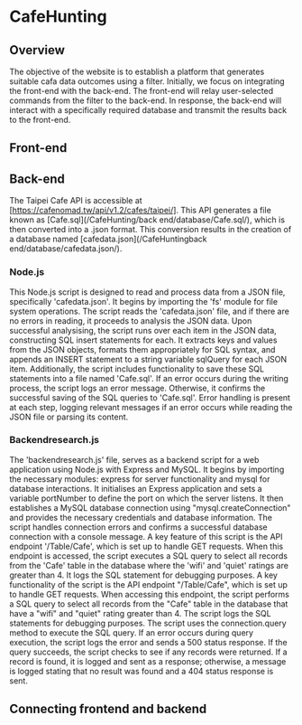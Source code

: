 # CafeHunting

## Overview
The objective of the website is to establish a platform that generates suitable cafa data outcomes using a filter. Initially, we focus on integrating the front-end with the back-end. The front-end will relay user-selected commands from the filter to the back-end. In response, the back-end will interact with a specifically required database and transmit the results back to the front-end.

## Front-end


## Back-end
The Taipei Cafe API is accessible at [https://cafenomad.tw/api/v1.2/cafes/taipei/]. This API generates a file known as [Cafe.sql](/CafeHunting/back end/database/Cafe.sql/), which is then converted into a .json format. This conversion results in the creation of a database named [cafedata.json](/CafeHuntingback end/database/cafedata.json/).
### Node.js
This Node.js script is designed to read and process data from a JSON file, specifically 'cafedata.json'. It begins by importing the 'fs' module for file system operations. The script reads the 'cafedata.json' file, and if there are no errors in reading, it proceeds to analysis the JSON data.
Upon successful analysising, the script runs over each item in the JSON data, constructing SQL insert statements for each. It extracts keys and values from the JSON objects, formats them appropriately for SQL syntax, and appends an INSERT statement to a string variable sqlQuery for each JSON item.
Additionally, the script includes functionality to save these SQL statements into a file named 'Cafe.sql'. If an error occurs during the writing process, the script logs an error message. Otherwise, it confirms the successful saving of the SQL queries to 'Cafe.sql'.
Error handling is present at each step, logging relevant messages if an error occurs while reading the JSON file or parsing its content.

### Backendresearch.js
The 'backendresearch.js' file, serves as a backend script for a web application using Node.js with Express and MySQL. It begins by importing the necessary modules: express for server functionality and mysql for database interactions.
It initialises an Express application and sets a variable portNumber to define the port on which the server listens. It then establishes a MySQL database connection using "mysql.createConnection" and provides the necessary credentials and database information. The script handles connection errors and confirms a successful database connection with a console message.
A key feature of this script is the API endpoint '/Table/Cafe', which is set up to handle GET requests. When this endpoint is accessed, the script executes a SQL query to select all records from the 'Cafe' table in the database where the 'wifi' and 'quiet' ratings are greater than 4. It logs the SQL statement for debugging purposes.
A key functionality of the script is the API endpoint "/Table/Cafe", which is set up to handle GET requests. When accessing this endpoint, the script performs a SQL query to select all records from the "Cafe" table in the database that have a "wifi" and "quiet" rating greater than 4. The script logs the SQL statements for debugging purposes.
The script uses the connection.query method to execute the SQL query. If an error occurs during query execution, the script logs the error and sends a 500 status response. If the query succeeds, the script checks to see if any records were returned. If a record is found, it is logged and sent as a response; otherwise, a message is logged stating that no result was found and a 404 status response is sent.



## Connecting frontend and backend

